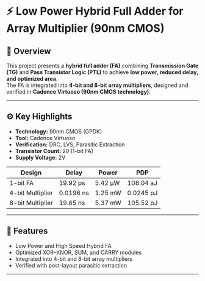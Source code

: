 # ⚡ Low Power Hybrid Full Adder for Array Multiplier (90nm CMOS)

## 📘 Overview
This project presents a **hybrid full adder (FA)** combining **Transmission Gate (TG)** and **Pass Transistor Logic (PTL)** to achieve **low power, reduced delay, and optimized area**.  
The FA is integrated into **4-bit and 8-bit array multipliers**, designed and verified in **Cadence Virtuoso (90nm CMOS technology)**.

---

## ⚙️ Key Highlights
- **Technology:** 90nm CMOS (GPDK)
- **Tool:** Cadence Virtuoso  
- **Verification:** DRC, LVS, Parasitic Extraction  
- **Transistor Count:** 20 (1-bit FA)  
- **Supply Voltage:** 2V  

| Design | Delay | Power | PDP |
|---------|--------|--------|------|
| 1-bit FA | 19.92 ps | 5.42 µW | 108.04 aJ |
| 4-bit Multiplier | 0.0196 ns | 1.25 mW | 0.0245 pJ |
| 8-bit Multiplier | 19.65 ns | 5.37 mW | 105.52 pJ |

---

## 🧩 Features
- Low Power and High Speed Hybrid FA  
- Optimized XOR–XNOR, SUM, and CARRY modules  
- Integrated into 4-bit and 8-bit array multipliers  
- Verified with post-layout parasitic extraction  

---

